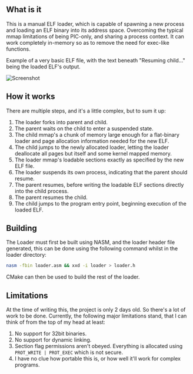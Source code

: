 ## What is it
This is a manual ELF loader, which is capable of spawning a new process and loading an ELF binary into its address space. Overcoming the typical mmap limitations of being PIC-only, and sharing a process context.
It can work completely in-memory so as to remove the need for exec-like functions.

Example of a very basic ELF file, with the text beneath "Resuming child..." being the loaded ELF's output.

![Screenshot](https://frednicolson.co.uk/u/elf_load_img.png)

##  How it works
There are multiple steps, and it's a little complex, but to sum it up:

1. The loader forks into parent and child.
2. The parent waits on the child to enter a suspended state.
3. The child mmap's a chunk of memory large enough for a flat-binary loader and page allocation information needed for the new ELF.
4. The child jumps to the newly allocated loader, letting the loader deallocate all pages but itself and some kernel mapped memory.
5. The loader mmap's loadable sections exactly as specified by the new ELF file.
6. The loader suspends its own process, indicating that the parent should resume.
7. The parent resumes, before writing the loadable ELF sections directly into the child process.
8. The parent resumes the child. 
9. The child jumps to the program entry point, beginning execution of the loaded ELF.

## Building
The Loader must first be built using NASM, and the loader header file generated, this can be done using the following command whilst in the loader directory:
```sh
nasm -fbin loader.asm && xxd -i loader > loader.h
```
CMake can then be used to build  the rest of the loader.

## Limitations
At the time of writing this, the project is only 2 days old. So there's a lot of work to be done. Currently, the following major limitations stand, that I can think of from the top of my head at least:
1. No support for 32bit binaries.
2. No support for dynamic linking.
3. Section flag permissions aren't obeyed. Everything is allocated using ```PROT_WRITE | PROT_EXEC``` which is not secure.
4. I have no clue how portable this is, or how well it'll work for complex programs.
